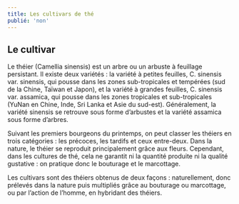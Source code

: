 ```yaml
---
title: Les cultivars de thé
publié: 'non'
---
```


## Le cultivar

Le théier (Camellia sinensis) est un arbre ou un arbuste à feuillage persistant. Il existe deux variétés : la variété à petites feuilles, C. sinensis var. sinensis, qui pousse dans les zones sub-tropicales et tempérées (sud de la Chine, Taïwan et Japon), et la variété à grandes feuilles, C. sinensis var. assamica, qui pousse dans les zones tropicales et sub-tropicales (YuNan en Chine, Inde, Sri Lanka et Asie du sud-est). Généralement, la variété sinensis se retrouve sous forme d’arbustes et la variété assamica sous forme d’arbres.

Suivant les premiers bourgeons du printemps, on peut classer les théiers en trois catégories : les précoces, les tardifs et ceux entre-deux.
Dans la nature, le théier se reproduit principalement grâce aux fleurs. Cependant, dans les cultures de thé, cela ne garantit ni la quantité produite ni la qualité gustative : on pratique donc le bouturage et le marcottage.

Les cultivars sont des théiers obtenus de deux façons : naturellement, donc prélevés dans la nature puis multipliés grâce au bouturage ou marcottage, ou par l’action de l’homme, en hybridant des théiers.
